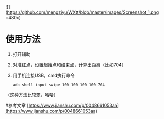 ![](https://github.com/mengziyu/WXtt/blob/master/images/Screenshot_1.png =480x)
# 使用方法
1. 打开辅助
2. 对准红点，设置起始点和结束点，计算出距离（比如704）
3. 用手机连接USB，cmd执行命令

	`adb shell input swipe 100 100 100 100 704`

（这种方法比较笨，哈哈）

#参考文章
[https://www.jianshu.com/p/0048661053aa](https://www.jianshu.com/p/0048661053aa)
